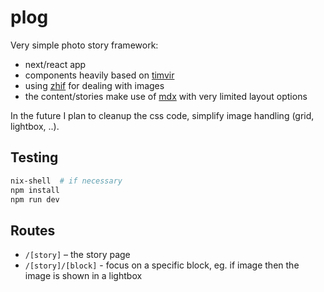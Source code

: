 # plog

Very simple photo story framework:

- next/react app
- components heavily based on [timvir](https://timvir.now.sh/)
- using [zhif](https://github.com/wereHamster/zhif/) for dealing with images
- the content/stories make use of [mdx](https://mdxjs.com/) with very limited layout options

In the future I plan to cleanup the css code, simplify image handling (grid, lightbox, ..).

## Testing

```bash
nix-shell  # if necessary
npm install
npm run dev
```

## Routes

 - `/[story]` – the story page
 - `/[story]/[block]` - focus on a specific block, eg. if image then the image is shown in a lightbox
 